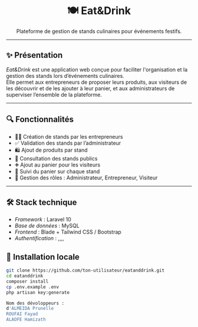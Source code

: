 <h1 align="center">🍽️ Eat&Drink</h1>
<p align="center">
  Plateforme de gestion de stands culinaires pour événements festifs.
</p>

---

## ✨ Présentation

*Eat&Drink* est une application web conçue pour faciliter l'organisation et la gestion des stands lors d’événements culinaires.  
Elle permet aux entrepreneurs de proposer leurs produits, aux visiteurs de les découvrir et de les ajouter à leur panier, et aux administrateurs de superviser l’ensemble de la plateforme.

---

## 🔍 Fonctionnalités

- 🧑‍💼 Création de stands par les entrepreneurs
- ✅ Validation des stands par l’administrateur
- 🛍️ Ajout de produits par stand
- 👀 Consultation des stands publics
- ➕ Ajout au panier pour les visiteurs
- 🛒 Suivi du panier sur chaque stand
- 🔐 Gestion des rôles : Administrateur, Entrepreneur, Visiteur

---

## 🛠️ Stack technique

- *Framework* : Laravel 10
- *Base de données* : MySQL
- *Frontend* : Blade + Tailwind CSS / Bootstrap
- *Authentification* : ,,,,


## 🚀 Installation locale

```bash
git clone https://github.com/ton-utilisateur/eatanddrink.git
cd eatanddrink
composer install
cp .env.example .env
php artisan key:generate

Nom des dévoloppeurs :
d'ALMEIDA Prunelle
ROUFAI Fayad 
ALAOFE Hamizath